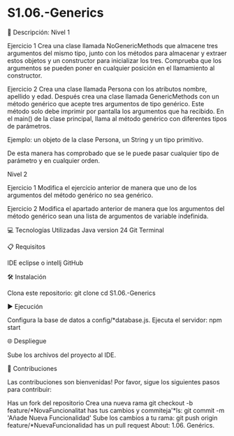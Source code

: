 # S1.06.-Generics

📄 Descripción: Nivel 1

Ejercicio 1 Crea una clase llamada NoGenericMethods que almacene tres argumentos del mismo tipo, junto con los métodos para almacenar y extraer estos objetos y un constructor para inicializar los tres. Comprueba que los argumentos se pueden poner en cualquier posición en el llamamiento al constructor.

Ejercicio 2 Crea una clase llamada Persona con los atributos nombre, apellido y edad. Después crea una clase llamada GenericMethods con un método genérico que acepte tres argumentos de tipo genérico. Este método solo debe imprimir por pantalla los argumentos que ha recibido. En el main() de la clase principal, llama al método genérico con diferentes tipos de parámetros.

Ejemplo: un objeto de la clase Persona, un String y un tipo primitivo.

De esta manera has comprobado que se le puede pasar cualquier tipo de parámetro y en cualquier orden.

Nivel 2

Ejercicio 1 Modifica el ejercicio anterior de manera que uno de los argumentos del método genérico no sea genérico.

Ejercicio 2 Modifica el apartado anterior de manera que los argumentos del método genérico sean una lista de argumentos de variable indefinida.

💻 Tecnologías Utilizadas Java version 24 Git Terminal

📋 Requisitos

IDE eclipse o intellj GitHub

🛠️ Instalación

Clona este repositorio: git clone 
cd S1.06.-Generics

▶️ Ejecución

Configura la base de datos a config/*database.js. Ejecuta el servidor: npm start

🌐 Despliegue

Sube los archivos del proyecto al IDE.

🤝 Contribuciones

Las contribuciones son bienvenidas! Por favor, sigue los siguientes pasos para contribuir:

Has un fork del repositorio Crea una nueva rama git checkout -b feature/*NovaFuncionalitat has tus cambios y commiteja'*ls: git commit -m 'Añade Nueva Funcionalidad' Sube los cambios a tu rama: git push origin feature/*NuevaFuncionalidad has un pull request About: 1.06. Genérics.